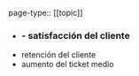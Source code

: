 page-type:: [[topic]]
- ### - satisfacción del cliente
- retención del cliente
- aumento del ticket medio



